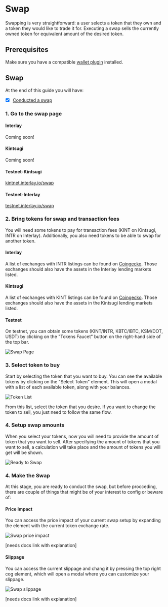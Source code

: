 # Swap

Swapping is very straightforward: a user selects a token that they own and a token they would like to trade it for. Executing a swap sells the currently owned token for equivalent amount of the desired token.

## Prerequisites

Make sure you have a compatible [wallet plugin](guides/wallets-explorers.md#substrate-wallets) installed.

## Swap

At the end of this guide you will have:

- [x] [Conducted a swap](#4-make-the-swap)

### 1. Go to the swap page

<!-- tabs:start -->

#### **Interlay**

Coming soon!

#### **Kintsugi**

Coming soon!

#### **Testnet-Kintsugi**

[kintnet.interlay.io/swap](https://kintnet.interlay.io/swap)

#### **Testnet-Interlay**

[testnet.interlay.io/swap](https://testnet.interlay.io/swap)

<!-- tabs:end -->

### 2. Bring tokens for swap and transaction fees

You will need some tokens to pay for transaction fees (KINT on Kintsugi, INTR on Interlay). Additionally, you also need tokens to be able to swap for another token.

<!-- tabs:start -->

#### **Interlay**

A list of exchanges with INTR listings can be found on [Coingecko](https://www.coingecko.com/en/coins/interlay). Those exchanges should also have the assets in the Interlay lending markets listed.

#### **Kintsugi**

A list of exchanges with KINT listings can be found on [Coingecko](https://www.coingecko.com/en/coins/kintsugi). Those exchanges should also have the assets in the Kintsugi lending markets listed.

#### **Testnet**

On testnet, you can obtain some tokens (KINT/INTR, KBTC/IBTC, KSM/DOT, USDT) by clicking on the "Tokens Faucet" button on the right-hand side of the top bar.

<!-- tabs:end -->

![Swap Page](../_assets/img/guide/swap-page-overview.png)

### 3. Select token to buy

Start by selecting the token that you want to buy. You can see the available tokens by clicking on the "Select Token" element. This will open a modal with a list of each available token, along with your balances.

![Token List](../_assets/img/guide/swap-page-tokens-modal.png)

From this list, select the token that you desire. If you want to change the token to sell, you just need to follow the same flow.

### 4. Setup swap amounts

When you select your tokens, now you will need to provide the amount of token that you want to sell. After specifying the amount of tokens that you want to sell, a calculation will take place and the amount of tokens you will get will be shown.

![Ready to Swap](../_assets/img/guide/swap-page-complete-form.png)

### 4. Make the Swap

At this stage, you are ready to conduct the swap, but before procceding, there are couple of things that might be of your interest to config or beware of:

#### Price Impact

You can access the price impact of your current swap setup by expanding the element with the current token exchange rate.

![Swap price impact](../_assets/img/guide/swap-page-price-impact.png)

[needs docs link with explanation]

#### Slippage

You can access the current slippage and chang it by pressing the top right cog element, which will open a modal where you can customize your slippage.

![Swap slippage](../_assets/img/guide/swap-page-slippage.png)

[needs docs link with explanation]
